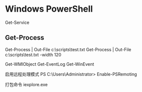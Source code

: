 Windows PowerShell
=====

Get-Service

Get-Process
-----
Get-Process | Out-File c:\scripts\test.txt
Get-Process | Out-File c:\scripts\test.txt -width 120

Get-WMIObject
Get-EventLog
Get-WinEvent

启用远程处理模式
PS C:\Users\Administrator> Enable-PSRemoting

打包命令
iexplore.exe